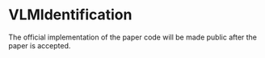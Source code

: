# VLMIdentification

The official implementation of the paper code will be made public after the paper is accepted.
